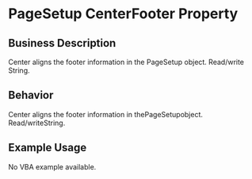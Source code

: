 # PageSetup CenterFooter Property

## Business Description
Center aligns the footer information in the PageSetup object. Read/write String.

## Behavior
Center aligns the footer information in thePageSetupobject. Read/writeString.

## Example Usage
No VBA example available.